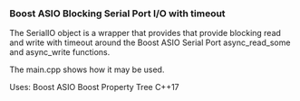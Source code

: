 ### Boost ASIO Blocking Serial Port I/O with timeout

The SerialIO object is a wrapper that provides that provide blocking read and write with timeout around the Boost ASIO Serial Port async_read_some and async_write functions.

The main.cpp shows how it may be used.

Uses:
Boost ASIO
Boost Property Tree
C++17
